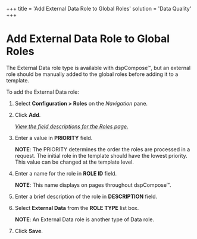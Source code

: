 +++
title = 'Add External Data Role to Global Roles'
solution = 'Data Quality'
+++

# Add External Data Role to Global Roles

The External Data role type is available with dspCompose™, but an
external role should be manually added to the global roles before adding
it to a template.

To add the External Data role:

1.  Select **Configuration \> Roles** on the
    <span style="font-style: italic;">Navigation</span> pane.

2.  Click **Add**.
    
    *[View the field descriptions for the Roles
    page.](../Page_Desc/Roles_H.htm)*

3.  Enter a value in **PRIORITY** field.
    
    **NOTE**: The PRIORITY determines the order the roles are processed
    in a request. The initial role in the template should have the
    lowest priority. This value can be changed at the template level.

4.  Enter a name for the role in **ROLE ID** field.
    
    **NOTE**: This name displays on pages throughout dspCompose™.

5.  Enter a brief description of the role in **DESCRIPTION** field.

6.  Select **External Data** from the **ROLE TYPE** list box.
    
    **NOTE**: An External Data role is another type of Data role.

7.  Click **Save**.
